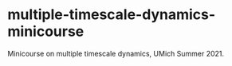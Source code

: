 # multiple-timescale-dynamics-minicourse

Minicourse on multiple timescale dynamics, UMich Summer 2021. 
